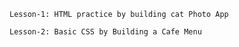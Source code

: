 ` Lesson-1: HTML practice by building cat Photo App `

` Lesson-2: Basic CSS by Building a Cafe Menu `
